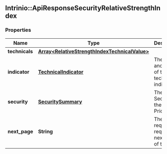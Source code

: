 ## Intrinio::ApiResponseSecurityRelativeStrengthIndex

### Properties
Name | Type | Description | Notes
------------ | ------------- | ------------- | -------------
**technicals** | [**Array&lt;RelativeStrengthIndexTechnicalValue&gt;**](RelativeStrengthIndexTechnicalValue.md) |  | [optional] 
**indicator** | [**TechnicalIndicator**](TechnicalIndicator.md) | The name and symbol of the technical indicator | [optional] 
**security** | [**SecuritySummary**](SecuritySummary.md) | The Security of the Stock Price | [optional] 
**next_page** | **String** | The token required to request the next page of the data | [optional] 


